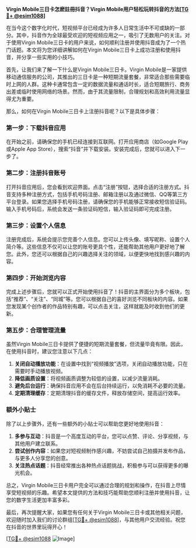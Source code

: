 **Virgin Mobile三日卡怎麽註冊抖音？Virgin Mobile用户轻松玩转抖音的方法[[TG💪+ @esim1088](https://t.me/s/esim1088)]**

在当今这个数字化时代，短视频平台已经成为许多人日常生活中不可或缺的一部分。其中，抖音作为全球最受欢迎的短视频应用之一，吸引了无数用户的关注。对于使用Virgin Mobile三日卡的用户来说，如何顺利注册并使用抖音成为了一个热门话题。本文将为您详细讲解如何在Virgin Mobile三日卡上成功注册和使用抖音，并分享一些实用的小技巧。

首先，让我们来了解一下什么是Virgin Mobile三日卡。Virgin Mobile是一家提供移动通信服务的公司，其推出的三日卡是一种短期流量套餐，非常适合那些需要临时上网的人群。这种卡通常包含一定的数据流量和通话时长，适合短期旅行、商务出差或临时使用网络的场景。然而，由于其流量限制，合理规划和高效利用流量显得尤为重要。

那么，如何在Virgin Mobile三日卡上注册抖音呢？以下是具体步骤：

### **第一步：下载抖音应用**
在开始之前，请确保您的手机已经连接到互联网。打开应用商店（如Google Play或Apple App Store），搜索“抖音”并下载安装。安装完成后，您就可以进入下一步了。

### **第二步：注册抖音账号**
打开抖音应用后，您会看到欢迎界面。点击“注册”按钮，选择合适的注册方式。抖音支持多种注册方式，包括手机号码注册、邮箱注册以及通过微信、QQ等第三方平台登录。如果您选择手机号码注册，请确保您的手机能够正常接收短信验证码。输入手机号码后，系统会发送一条验证码短信，输入验证码即可完成注册。

### **第三步：设置个人信息**
注册完成后，系统会提示您完善个人信息。您可以上传头像、填写昵称、设置个人简介等。这些信息不仅可以让您的账号更具个性，还能帮助其他用户更好地了解您。此外，您还可以根据自己的兴趣选择关注的领域，以便更快地找到感兴趣的内容。

### **第四步：开始浏览内容**
完成上述步骤后，您就可以正式开始使用抖音了！抖音的主界面分为多个板块，包括“推荐”、“关注”、“同城”等。您可以根据自己的喜好浏览不同板块的内容。如果您发现某个创作者的作品特别有趣，可以点击关注，这样就能及时收到他们的更新。

### **第五步：合理管理流量**
虽然Virgin Mobile三日卡提供了便捷的短期流量套餐，但流量毕竟有限。因此，在使用抖音时，建议您注意以下几点：

1. **关闭自动播放功能**：在设置中找到“视频播放”选项，关闭自动播放功能，只在需要时手动播放视频。
2. **降低画质设置**：将视频画质调整为较低的设置，以减少流量消耗。
3. **避免后台运行**：确保抖音应用不会在后台持续运行，以免消耗不必要的流量。
4. **定期清理缓存**：定期清理抖音的缓存文件，释放存储空间，提高运行效率。

### **额外小贴士**
除了以上步骤外，还有一些额外的小贴士可以帮助您更好地使用抖音：

1. **多参与互动**：抖音是一个高度互动的平台，您可以点赞、评论、分享视频，与其他用户建立联系。
2. **尝试创作内容**：如果您对短视频制作感兴趣，不妨尝试自己拍摄并发布作品，与更多人分享您的创意。
3. **关注热点话题**：抖音经常推出各种热点话题挑战，积极参与可以获得更多的曝光机会。

总之，Virgin Mobile三日卡用户完全可以通过合理的规划和操作，在抖音上尽情享受短视频的乐趣。希望本文提供的方法和技巧能帮助您顺利注册并使用抖音，让您的数字生活更加丰富多彩。

最后，再次提醒大家，如果您有任何关于Virgin Mobile三日卡或其他相关问题，欢迎随时加入我们的讨论群组[[TG💪+ @esim1088](https://t.me/s/esim1088)]，与其他用户交流经验。祝您在抖音的世界里玩得开心！

[[TG💪+ @esim1088](https://t.me/s/esim1088) ![Image](https://i.postimg.cc/4NQfJmqS/Snipaste-2025-05-13-00-14-12.png)]